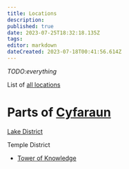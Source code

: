 ```yaml
---
title: Locations
description: 
published: true
date: 2023-07-25T18:32:18.135Z
tags: 
editor: markdown
dateCreated: 2023-07-18T00:41:56.614Z
---
```


*TODO:everything*

List of [all locations](https://dwiki.whateverishere.net/t/location?sort=title)

# Parts of [Cyfaraun](/locations/cyfaraun)
[Lake District](/locations/cyfaraun/lake_district)

Temple District
- [Tower of Knowledge](/locations/cyfaraun/tower_of_knowledge)
